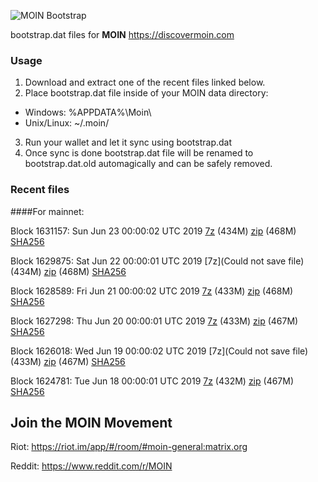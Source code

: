 ![MOIN Bootstrap](https://i.imgur.com/KjM1jMp.jpg)

bootstrap.dat files for **MOIN** https://discovermoin.com

### Usage

1. Download and extract one of the recent files linked below.
2. Place bootstrap.dat file inside of your MOIN data directory:
 - Windows: %APPDATA%\Moin\
 - Unix/Linux: ~/.moin/
3. Run your wallet and let it sync using bootstrap.dat
4. Once sync is done bootstrap.dat file will be renamed to bootstrap.dat.old automagically and can be safely removed.


### Recent files

####For mainnet:

Block 1631157: Sun Jun 23 00:00:02 UTC 2019 [7z](https://transfer.sh/ZsO5g/bootstrap.dat.20190623.7z) (434M) [zip](https://transfer.sh/CUHau/bootstrap.dat.20190623.zip) (468M) [SHA256](https://transfer.sh/pYhlR/sha256.txt)

Block 1629875: Sat Jun 22 00:00:01 UTC 2019 [7z](Could not save file) (434M) [zip]() (468M) [SHA256]()

Block 1628589: Fri Jun 21 00:00:02 UTC 2019 [7z](https://transfer.sh/HOuzh/bootstrap.dat.20190621.7z) (433M) [zip](https://transfer.sh/2fFii/bootstrap.dat.20190621.zip) (468M) [SHA256](https://transfer.sh/P2sXl/sha256.txt)

Block 1627298: Thu Jun 20 00:00:01 UTC 2019 [7z]() (433M) [zip]() (467M) [SHA256]()

Block 1626018: Wed Jun 19 00:00:02 UTC 2019 [7z](Could not save file) (433M) [zip](https://transfer.sh/kMpxM/bootstrap.dat.20190619.zip) (467M) [SHA256](https://transfer.sh/db9Kl/sha256.txt)

Block 1624781: Tue Jun 18 00:00:01 UTC 2019 [7z](https://transfer.sh/IfAZX/bootstrap.dat.20190618.7z) (432M) [zip](https://transfer.sh/tZQO0/bootstrap.dat.20190618.zip) (467M) [SHA256](https://transfer.sh/ga42m/sha256.txt)

## Join the MOIN Movement

Riot: https://riot.im/app/#/room/#moin-general:matrix.org

Reddit: https://www.reddit.com/r/MOIN
